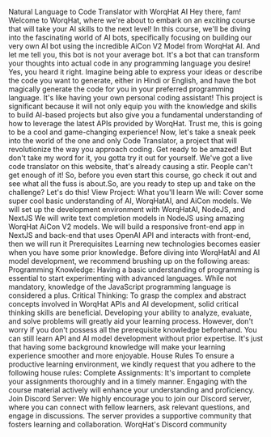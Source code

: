 Natural Language to Code Translator with WorqHat AI
Hey there, fam! Welcome to WorqHat, where we're about to embark on an exciting course that will take your AI skills to the next level!
In this course, we'll be diving into the fascinating world of AI bots, specifically focusing on building our very own AI bot using the incredible AiCon V2 Model from WorqHat AI. And let me tell you, this bot is not your average bot. It's a bot that can transform your thoughts into actual code in any programming language you desire! Yes, you heard it right.
Imagine being able to express your ideas or describe the code you want to generate, either in Hindi or English, and have the bot magically generate the code for you in your preferred programming language. It's like having your own personal coding assistant!
This project is significant because it will not only equip you with the knowledge and skills to build AI-based projects but also give you a fundamental understanding of how to leverage the latest APIs provided by WorqHat. Trust me, this is going to be a cool and game-changing experience!
Now, let's take a sneak peek into the world of the one and only Code Translator, a project that will revolutionize the way you approach coding. Get ready to be amazed!
But don't take my word for it, you gotta try it out for yourself. We've got a live code translator on this website, that's already causing a stir. People can't get enough of it! So, before you even start this course, go check it out and see what all the fuss is about.So, are you ready to step up and take on the challenge? Let's do this!
View Project: 
What you'll learn
We will:
Cover some super cool basic understanding of AI, WorqHatAI, and AiCon models.
We will set up the development environment with WorqHatAI, NodeJS, and NextJS
We will write text completion models in NodeJS using amazing WorqHat AiCon V2 models.
We will build a responsive front-end app in NextJS and back-end that uses OpenAI API and interacts with front-end, then we will run it
Prerequisites
Learning new technologies becomes easier when you have some prior knowledge. Before diving into WorqHatAI and AI model development, we recommend brushing up on the following areas:
Programming Knowledge: Having a basic understanding of programming is essential to start experimenting with advanced languages. While not mandatory, knowledge of the JavaScript programming language is considered a plus.
Critical Thinking: To grasp the complex and abstract concepts involved in WorqHat APIs and AI development, solid critical thinking skills are beneficial. Developing your ability to analyze, evaluate, and solve problems will greatly aid your learning process.
However, don't worry if you don't possess all the prerequisite knowledge beforehand. You can still learn API and AI model development without prior expertise. It's just that having some background knowledge will make your learning experience smoother and more enjoyable.
House Rules
To ensure a productive learning environment, we kindly request that you adhere to the following house rules:
Complete Assignments: It's important to complete your assignments thoroughly and in a timely manner. Engaging with the course material actively will enhance your understanding and proficiency.
Join Discord Server: We highly encourage you to join our Discord server, where you can connect with fellow learners, ask relevant questions, and engage in discussions. The server provides a supportive community that fosters learning and collaboration. WorqHat's Discord community

